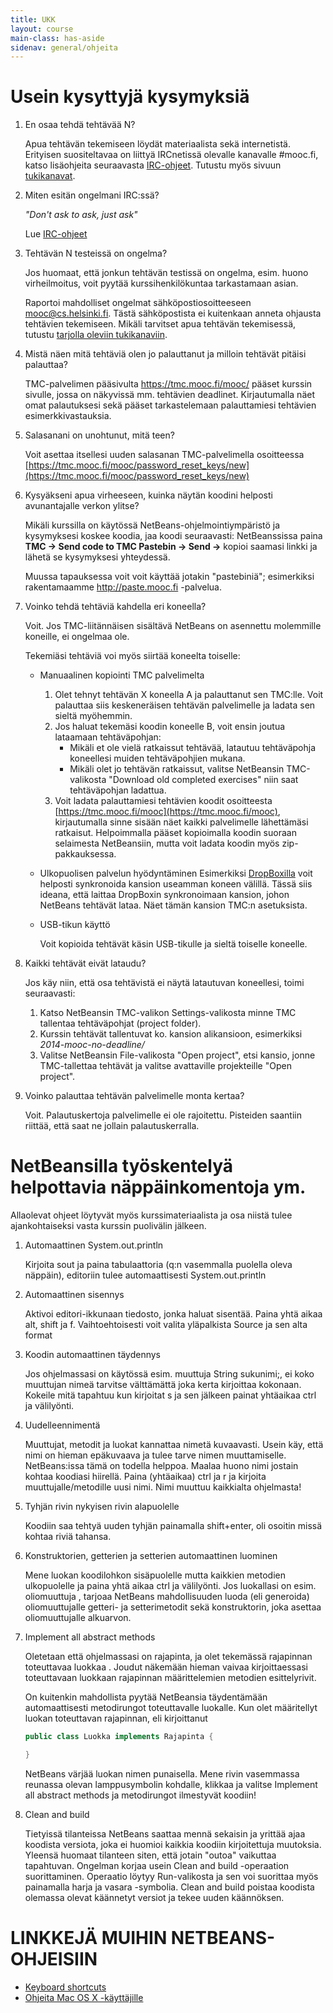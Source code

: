 ```yaml
---
title: UKK
layout: course
main-class: has-aside
sidenav: general/ohjeita
---
```

# Usein kysyttyjä kysymyksiä

1. En osaa tehdä tehtävää N?

	Apua tehtävän tekemiseen löydät materiaalista sekä internetistä. Erityisen suositeltavaa on liittyä IRCnetissä olevalle kanavalle #mooc.fi, katso lisäohjeita seuraavasta [IRC-ohjeet](/courses/general/ohjelmointi/tukikanavat/irc/ohjeet/). Tutustu myös sivuun [tukikanavat](/courses/general/ohjelmointi/tukikanavat/).

2. Miten esitän ongelmani IRC:ssä?

	*"Don't ask to ask, just ask"*

	Lue [IRC-ohjeet](/courses/general/ohjelmointi/tukikanavat/irc/ohjeet/)

3. Tehtävän N testeissä on ongelma?

	Jos huomaat, että jonkun tehtävän testissä on ongelma, esim. huono virheilmoitus, voit pyytää kurssihenkilökuntaa tarkastamaan asian.

	Raportoi mahdolliset ongelmat sähköpostiosoitteeseen <a href="mailto:mooc@cs.helsinki.fi">mooc@cs.helsinki.fi</a>. Tästä sähköpostista ei kuitenkaan anneta ohjausta tehtävien tekemiseen. Mikäli tarvitset apua tehtävän tekemisessä, tutustu <a href="/courses/general/ohjelmointi/tukikanavat">tarjolla oleviin tukikanaviin</a>.

4. Mistä näen mitä tehtäviä olen jo palauttanut ja milloin tehtävät pitäisi palauttaa?

	TMC-palvelimen pääsivulta <https://tmc.mooc.fi/mooc/> pääset kurssin sivulle, jossa on näkyvissä mm. tehtävien deadlinet. Kirjautumalla näet omat palautuksesi sekä pääset tarkastelemaan palauttamiesi tehtävien esimerkkivastauksia.

5. Salasanani on unohtunut, mitä teen?

	Voit asettaa itsellesi uuden salasanan TMC-palvelimella osoitteessa [https://tmc.mooc.fi/mooc/password_reset_keys/new](https://tmc.mooc.fi/mooc/password_reset_keys/new)

6. Kysyäkseni apua virheeseen, kuinka näytän koodini helposti avunantajalle verkon ylitse?

	Mikäli kurssilla on käytössä NetBeans-ohjelmointiympäristö ja kysymyksesi koskee koodia, jaa koodi seuraavasti: NetBeanssissa paina **TMC -> Send code to TMC Pastebin -> Send ->** kopioi saamasi linkki ja lähetä se kysymyksesi yhteydessä.

	Muussa tapauksessa voit voit käyttää jotakin "pastebiniä"; esimerkiksi rakentamaamme <http://paste.mooc.fi> -palvelua.

7. Voinko tehdä tehtäviä kahdella eri koneella?

	Voit. Jos TMC-liitännäisen sisältävä NetBeans on asennettu molemmille koneille, ei ongelmaa ole.

	Tekemiäsi tehtäviä voi myös siirtää koneelta toiselle:
	- Manuaalinen kopiointi TMC palvelimelta
		1. Olet tehnyt tehtävän X koneella A ja palauttanut sen TMC:lle. Voit palauttaa siis keskeneräisen tehtävän palvelimelle ja ladata sen sieltä myöhemmin.
		2. Jos haluat tekemäsi koodin koneelle B, voit ensin joutua lataamaan tehtäväpohjan:
			- Mikäli et ole vielä ratkaissut tehtävää, latautuu tehtäväpohja koneellesi muiden tehtäväpohjien mukana.
			- Mikäli olet jo tehtävän ratkaissut, valitse NetBeansin TMC-valikosta "Download old completed exercises" niin saat tehtäväpohjan ladattua.
		3. Voit ladata palauttamiesi tehtävien koodit osoitteesta [https://tmc.mooc.fi/mooc](https://tmc.mooc.fi/mooc), kirjautumalla sinne sisään näet kaikki palvelimelle lähettämäsi ratkaisut. Helpoimmalla pääset kopioimalla koodin suoraan selaimesta NetBeansiin, mutta voit ladata koodin myös zip-pakkauksessa.
	- Ulkopuolisen palvelun hyödyntäminen
		Esimerkiksi [DropBoxilla](https://www.dropbox.com/) voit helposti synkronoida kansion useamman koneen välillä. Tässä siis ideana, että laittaa DropBoxin synkronoimaan kansion, johon NetBeans tehtävät lataa. Näet tämän kansion TMC:n asetuksista.
	- USB-tikun käyttö
		
		Voit kopioida tehtävät käsin USB-tikulle ja sieltä toiselle koneelle.
8. Kaikki tehtävät eivät lataudu?

	Jos käy niin, että osa tehtävistä ei näytä latautuvan koneellesi, toimi seuraavasti:

	1. Katso NetBeansin TMC-valikon Settings-valikosta minne TMC tallentaa tehtäväpohjat (project folder).
	2. Kurssin tehtävät tallentuvat ko. kansion alikansioon, esimerkiksi *2014-mooc-no-deadline/*
	3. Valitse NetBeansin File-valikosta "Open project", etsi kansio, jonne TMC-tallettaa tehtävät ja valitse avattaville projekteille "Open project".

9. Voinko palauttaa tehtävän palvelimelle monta kertaa?

	Voit. Palautuskertoja palvelimelle ei ole rajoitettu. Pisteiden saantiin riittää, että saat ne jollain palautuskerralla.

# NetBeansilla työskentelyä helpottavia näppäinkomentoja ym.

Allaolevat ohjeet löytyvät myös kurssimateriaalista ja osa niistä tulee ajankohtaiseksi vasta kurssin puolivälin jälkeen.

1. Automaattinen System.out.println

	Kirjoita sout ja paina tabulaattoria (q:n vasemmalla puolella oleva näppäin), editoriin tulee automaattisesti System.out.println

2. Automaattinen sisennys

	Aktivoi editori-ikkunaan tiedosto, jonka haluat sisentää. Paina yhtä aikaa alt, shift ja f. Vaihtoehtoisesti voit valita yläpalkista Source ja sen alta format

3. Koodin automaattinen täydennys

	Jos ohjelmassasi on käytössä esim. muuttuja String sukunimi;, ei koko muuttujan nimeä tarvitse välttämättä joka kerta kirjoittaa kokonaan. Kokeile mitä tapahtuu kun kirjoitat s ja sen jälkeen painat yhtäaikaa ctrl ja välilyönti.

4. Uudelleennimentä

	Muuttujat, metodit ja luokat kannattaa nimetä kuvaavasti. Usein käy, että nimi on hieman epäkuvaava ja tulee tarve nimen muuttamiselle. NetBeans:issa tämä on todella helppoa. Maalaa huono nimi jostain kohtaa koodiasi hiirellä. Paina (yhtäaikaa) ctrl ja r ja kirjoita muuttujalle/metodille uusi nimi. Nimi muuttuu kaikkialta ohjelmasta!

5. Tyhjän rivin nykyisen rivin alapuolelle

	Koodiin saa tehtyä uuden tyhjän painamalla shift+enter, oli osoitin missä kohtaa riviä tahansa.

6. Konstruktorien, getterien ja setterien automaattinen luominen

	Mene luokan koodilohkon sisäpuolelle mutta kaikkien metodien ulkopuolelle ja paina yhtä aikaa ctrl ja välilyönti. Jos luokallasi on esim. oliomuuttuja , tarjoaa NetBeans mahdollisuuden luoda (eli generoida) oliomuuttujalle getteri- ja setterimetodit sekä konstruktorin, joka asettaa oliomuuttujalle alkuarvon.

7. Implement all abstract methods

	Oletetaan että ohjelmassasi on rajapinta, ja olet tekemässä rajapinnan toteuttavaa luokkaa . Joudut näkemään hieman vaivaa kirjoittaessasi toteuttavaan luokkaan rajapinnan määrittelemien metodien esittelyrivit.

	On kuitenkin mahdollista pyytää NetBeansia täydentämään automaattisesti metodirungot toteuttavalle luokalle. Kun olet määritellyt luokan toteuttavan rajapinnan, eli kirjoittanut
	
	```java
	public class Luokka implements Rajapinta {

	}
	```

	NetBeans värjää luokan nimen punaisella. Mene rivin vasemmassa reunassa olevan lamppusymbolin kohdalle, klikkaa ja valitse Implement all abstract methods ja metodirungot ilmestyvät koodiin!

8. Clean and build

	Tietyissä tilanteissa NetBeans saattaa mennä sekaisin ja yrittää ajaa koodista versiota, joka ei huomioi kaikkia koodiin kirjoitettuja muutoksia. Yleensä huomaat tilanteen siten, että jotain "outoa" vaikuttaa tapahtuvan. Ongelman korjaa usein Clean and build -operaation suorittaminen. Operaatio löytyy Run-valikosta ja sen voi suorittaa myös painamalla harja ja vasara -symbolia. Clean and build poistaa koodista olemassa olevat käännetyt versiot ja tekee uuden käännöksen.

# LINKKEJÄ MUIHIN NETBEANS-OHJEISIIN
- [Keyboard shortcuts](http://netbeans.org/project_downloads/www/shortcuts.pdf)
- [Ohjeita Mac OS X -käyttäjille](http://netbeans.org/kb/articles/mac.html)